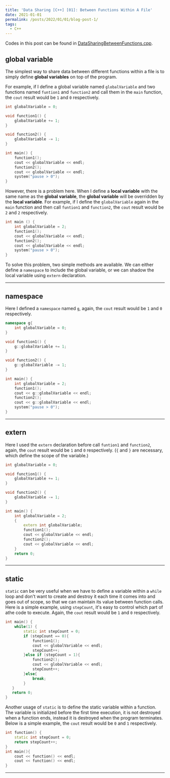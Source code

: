 ```yaml
---
title: 'Data Sharing [C++] [01]: Between Functions Within A File'
date: 2021-01-01
permalink: /posts/2022/01/01/blog-post-1/
tags:
  - C++
---
```


Codes in this post can be found in [DataSharingBetweenFunctions.cpp](https://github.com/c-huang-tty/c-huang-tty.github.io/blob/master/code/cpp/DataSharing/DataSharingBetweenFunctions.cpp?ts=4).

## global variable
The simplest way to share data between different functions within a file is to simply define __global variables__ on top of the program.

For example, if I define a global variable named `globalVariable` and two functions named `funtion1` and `function2` and call them in the `main` function, the `cout` result would be `1` and `0` respectively. 
```cpp
int globalVariable = 0;

void function1() {
    globalVariable += 1;
}

void function2() {
    globalVariable -= 1;
}
```
```cpp
int main() {
    function1();
    cout << globalVariable << endl;
    function2();
    cout << globalVariable << endl;
    system("pause > 0");
}
```

However, there is a problem here. When I define a __local variable__ with the same name as the __global variable__, the __global variable__ will be overridden by the __local variable__. For example, if I define the `globalVariable` again in the `main` function and then call `funtion1` and `function2`, the `cout` result would be `2` and `2` respectively. 
```cpp
int main () {
    int globalVariable = 2;
    function1();
    cout << globalVariable << endl;
    function2();
    cout << globalVariable << endl;
    system("pause > 0");
}
```
To solve this problem, two simple methods are available. We can either define a `namespace` to include the global variable, or we can shadow the local variable using `extern` declaration.

---
## namespace
Here I defined a `namespace` named `g`, again, the `cout` result would be `1` and `0` respectively.
```cpp
namespace g{
    int globalVariable = 0;
}

void function1() {
    g::globalVariable += 1;
}

void function2() {
    g::globalVariable -= 1;
}
```
```cpp
int main() {
    int globalVariable = 2;
    function1();
    cout << g::globalVariable << endl;
    function2();
    cout << g::globalVariable << endl;
    system("pause > 0");
}
```

---
## extern
Here I used the `extern` declaration before call `funtion1` and `function2`, again, the `cout` result would be `1` and `0` respectively. (`{` and `}` are necessary, which define the scope of the variable.)
```cpp
int globalVariable = 0;

void function1() {
    globalVariable += 1;
}

void function2() {
    globalVariable -= 1;
}
```
```cpp
int main() {
    int globalVariable = 2;	
    {
        extern int globalVariable;
        function1();
        cout << globalVariable << endl; 	
        function2();
        cout << globalVariable << endl;
    }
    return 0;
}
```

---
## static
`static` can be very useful when we have to define a variable within a `while` loop and don't want to create and destroy it each time it comes into and goes out of scope, so that we can maintain its value between function calls. Here is a simple example, using `stepCount`, it's easy to control which part of athe code to execute. Again, the `cout` result would be `1` and `0` respectively.   
```cpp
int main() {
    while(1) {
        static int stepCount = 0; 
        if (stepCount == 0){
            function1();
            cout << globalVariable << endl;
            stepCount++;
        }else if (stepCount = 1){
            function2();
            cout << globalVariable << endl;
            stepCount++;
        }else{
            break;
        }
   }  
   return 0;
}
```
Another usage of `static` is to define the static variable within a function. The variable is initialized before the first time execution, it is not destroyed when a function ends, instead it is destroyed when the program terminates. Below is a simple example, the `cout` result would be `0` and `1` respectively.   
```cpp
int function() {
    static int stepCount = 0;
    return stepCount++;
}
int main(){
    cout << function() << endl;
    cout << function() << endl;
}

```

---


